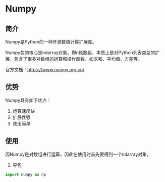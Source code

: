# Numpy

## 简介
Numpy是Python的一种开源数值计算扩展库。

Numpy包的核心是ndarray对象，即n维数组，本质上是对Python列表类型的扩展，包含了很多对数组的运算和操作函数，如求和、平均值、方差等。

官方文档：https://www.numpy.org.cn/

## 优势
Numpy具有如下优点：
1. 运算速度快
2. 扩展性强
3. 使用简单

## 使用
因Numpy是对数组进行运算，因此在使用时首先要得到一个ndarray对象。

1. 导包
```python
import numpy as np
```
